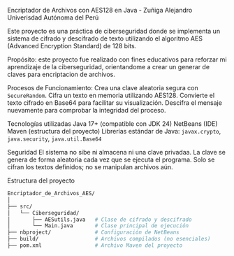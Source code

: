  Encriptador de Archivos con AES128 en Java - Zuñiga Alejandro Univerisdad Autónoma del Perú

Este proyecto es una práctica de ciberseguridad donde se implementa un sistema de cifrado y descifrado de texto utilizando el algoritmo AES (Advanced Encryption Standard) de 128 bits.

 Propósito: 
este proyecto fue realizado con fines educativos para reforzar mi aprendizaje de la ciberseguridad, orientandome a crear un generar de claves para encriptacion de archivos. 

 Procesos de Funcionamiento: 
 Crea una clave aleatoria segura con `SecureRandom`.
 Cifra un texto en memoria utilizando AES128.
 Convierte el texto cifrado en Base64 para facilitar su visualización.
 Descifra el mensaje nuevamente para comprobar la integridad del proceso.

  Tecnologías utilizadas
Java 17+ (compatible con JDK 24)
NetBeans (IDE)
Maven (estructura del proyecto)
Librerías estándar de Java: `javax.crypto`, `java.security`, `java.util.Base64`

Seguridad
El sistema no sibe ni almacena ni una clave privadaa.
La clave se genera de forma aleatoria cada vez que se ejecuta el programa.
Solo se cifran los textos definidos; no se manipulan archivos aún.

Estructura del proyecto
```bash
Encriptador_de_Archivos_AES/
│
├── src/
│   └── Ciberseguridad/
│       ├── AESutils.java   # Clase de cifrado y descifrado
│       └── Main.java       # Clase principal de ejecución
├── nbproject/              # Configuración de NetBeans
├── build/                  # Archivos compilados (no esenciales)
├── pom.xml                 # Archivo Maven del proyecto
